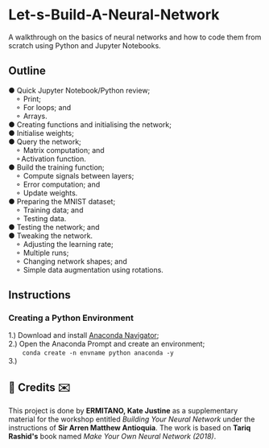 # Let-s-Build-A-Neural-Network
A walkthrough on the basics of neural networks and how to code them from scratch using Python and Jupyter Notebooks.

## Outline
● Quick Jupyter Notebook/Python review;</br>
&emsp;⚬ Print;</br>
&emsp;⚬ For loops; and</br>
&emsp;⚬ Arrays.</br>
● Creating functions and initialising the network;</br>
● Initialise weights;</br>
● Query the network; </br>
&emsp;⚬ Matrix computation; and</br>
&emsp;⚬Activation function.</br>
● Build the training function;</br>
&emsp;⚬ Compute signals between layers;</br>
&emsp;⚬ Error computation; and</br>
&emsp;⚬ Update weights.</br>
● Preparing the MNIST dataset; </br>
&emsp;⚬ Training data; and</br>
&emsp;⚬ Testing data.</br>
● Testing the network; and</br>
● Tweaking the network. </br>
&emsp;⚬ Adjusting the learning rate;</br>
&emsp;⚬ Multiple runs;</br>
&emsp;⚬ Changing network shapes; and</br>
&emsp;⚬ Simple data augmentation using rotations.</br>

## Instructions
### Creating a Python Environment
1.) Download and install <a href="https://www.anaconda.com/download/">Anaconda Navigator</a>;</br>
2.) Open the Anaconda Prompt and create an environment;</br>
&nbsp;&nbsp;&nbsp;&nbsp;&nbsp;&nbsp; ```conda create -n envname python anaconda -y```</br>
3.) 

<h2>💌 Credits ✉️</h2>
This project is done by <b>ERMITANO, Kate Justine</b> as a supplementary material for the workshop entitled <i>Building Your Neural Network</i> under the instructions of <b>Sir Arren Matthew Antioquia</b>. The work is based on <b>Tariq Rashid's</b> book named <i>Make Your Own Neural Network (2018)</i>. 
